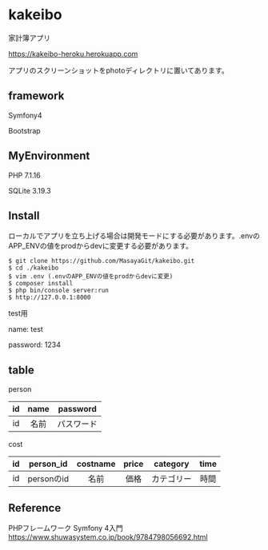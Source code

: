 # kakeibo
家計簿アプリ

https://kakeibo-heroku.herokuapp.com

アプリのスクリーンショットをphotoディレクトリに置いてあります。

## framework
Symfony4

Bootstrap

## MyEnvironment
PHP 7.1.16

SQLite 3.19.3

## Install

ローカルでアプリを立ち上げる場合は開発モードにする必要があります。.envのAPP_ENVの値をprodからdevに変更する必要があります。

```
$ git clone https://github.com/MasayaGit/kakeibo.git
$ cd ./kakeibo
$ vim .env (.envのAPP_ENVの値をprodからdevに変更)
$ composer install
$ php bin/console server:run
$ http://127.0.0.1:8000 
```
test用

name: test

password: 1234

## table

person

|id|name|password|
|:---:|:---:|:---:|
|id|名前|パスワード|

cost

|id|person_id|costname|price|category|time|
|:---:|:---:|:---:|:---:|:---:|:---:|
|id|personのid|名前|価格|カテゴリー|時間|

## Reference
PHPフレームワーク Symfony 4入門
https://www.shuwasystem.co.jp/book/9784798056692.html
